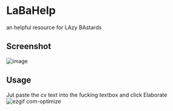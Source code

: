 # LaBaHelp
an helpful resource for LAzy BAstards
## Screenshot
![image](https://user-images.githubusercontent.com/248805/35486468-7167f366-0466-11e8-93a2-4a2765f9f00e.png)
## Usage
Jut paste the cv text into the fucking textbox and click Elaborate
![ezgif com-optimize](https://user-images.githubusercontent.com/248805/34918658-08623520-f94e-11e7-8d9b-ba64aa8c31ba.gif)
